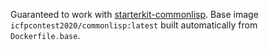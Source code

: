 Guaranteed to work with [starterkit-commonlisp](https://github.com/icfpcontest2020/starterkit-commonlisp).
Base image `icfpcontest2020/commonlisp:latest` built automatically from `Dockerfile.base`.
